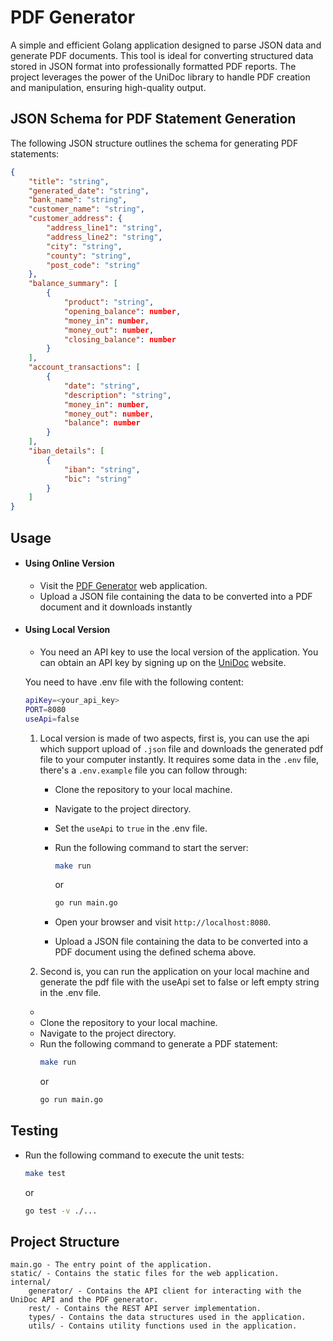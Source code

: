 
# PDF Generator

A simple and efficient Golang application designed to parse JSON data and generate PDF documents. This tool is ideal for converting structured data stored in JSON format into professionally formatted PDF reports. The project leverages the power of the UniDoc library to handle PDF creation and manipulation, ensuring high-quality output.

## JSON Schema for PDF Statement Generation

The following JSON structure outlines the schema for generating PDF statements:

```json
{
    "title": "string",
    "generated_date": "string",
    "bank_name": "string",
    "customer_name": "string",
    "customer_address": {
        "address_line1": "string",
        "address_line2": "string",
        "city": "string",
        "county": "string",
        "post_code": "string"
    },
    "balance_summary": [
        {
            "product": "string",
            "opening_balance": number,
            "money_in": number,
            "money_out": number,
            "closing_balance": number
        }
    ],
    "account_transactions": [
        {
            "date": "string",
            "description": "string",
            "money_in": number,
            "money_out": number,
            "balance": number
        }
    ],
    "iban_details": [
        {
            "iban": "string",
            "bic": "string"
        }
    ]
}

```

## Usage

- #### Using Online Version
    - Visit the [PDF Generator](https://platnova-task-38f55c32e72d.herokuapp.com/) web application.
    - Upload a JSON file containing the data to be converted into a PDF document and it downloads instantly 
- #### Using Local Version
     - You need an API key to use the local version of the application. You can obtain an API key by signing up on the [UniDoc](https://unidoc.io/) website.

    You need to have .env file with the following content:
    ```bash
    apiKey=<your_api_key>
    PORT=8080
    useApi=false

    ```
    1. Local version is made of two aspects, first is, you can use the api which support upload of `.json` file and downloads the generated pdf file to your computer instantly. It requires some data in the `.env` file, there's a `.env.example` file you can follow through:
        - Clone the repository to your local machine.
        - Navigate to the project directory.
        - Set the `useApi` to `true` in the .env file.
        - Run the following command to start the server:
            ```bash
            make run
            ```
            or

            ```bash
            go run main.go
            ```
        - Open your browser and visit `http://localhost:8080`.
        - Upload a JSON file containing the data to be converted into a PDF document using the defined schema above.

    2. Second is, you can run the application on your local machine and generate the pdf file with the useApi set to false or left empty string in the .env file.

    -  
    - Clone the repository to your local machine.
    - Navigate to the project directory.
    - Run the following command to generate a PDF statement:
        ```bash
        make run
        ```
        or 
        ```bash
        go run main.go 
        ```

## Testing
- Run the following command to execute the unit tests:
    ```bash
    make test
    ```
    or
    
    ```bash
   go test -v ./...
    ```
## Project Structure
    main.go - The entry point of the application.
    static/ - Contains the static files for the web application.
    internal/
        generator/ - Contains the API client for interacting with the UniDoc API and the PDF generator.
        rest/ - Contains the REST API server implementation.
        types/ - Contains the data structures used in the application.
        utils/ - Contains utility functions used in the application.
